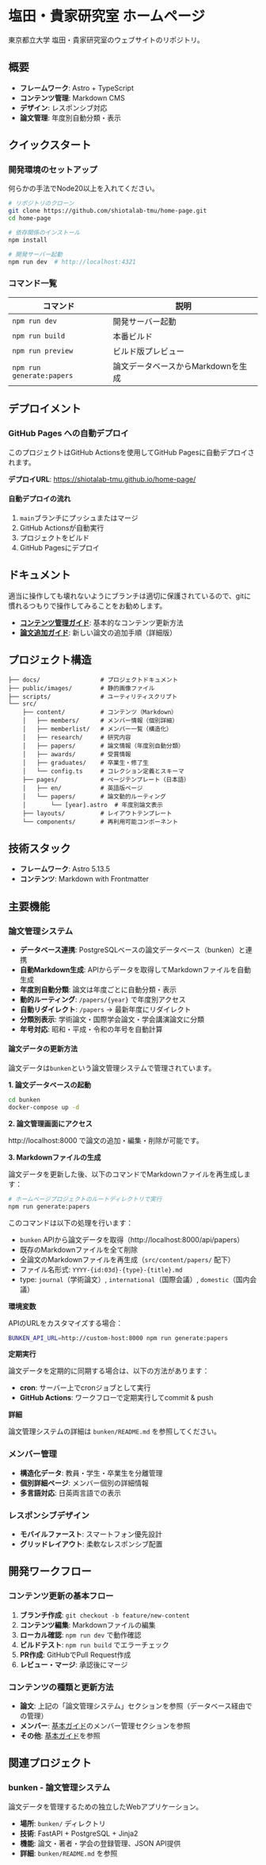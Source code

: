# 塩田・貴家研究室 ホームページ

東京都立大学 塩田・貴家研究室のウェブサイトのリポジトリ。

## 概要

- **フレームワーク**: Astro + TypeScript
- **コンテンツ管理**: Markdown CMS
- **デザイン**: レスポンシブ対応
- **論文管理**: 年度別自動分類・表示

## クイックスタート

### 開発環境のセットアップ
何らかの手法でNode20以上を入れてください。
```bash
# リポジトリのクローン
git clone https://github.com/shiotalab-tmu/home-page.git
cd home-page

# 依存関係のインストール
npm install

# 開発サーバー起動
npm run dev  # http://localhost:4321
```

### コマンド一覧

| コマンド | 説明 |
|---------|------|
| `npm run dev` | 開発サーバー起動 |
| `npm run build` | 本番ビルド |
| `npm run preview` | ビルド版プレビュー |
| `npm run generate:papers` | 論文データベースからMarkdownを生成 |

## デプロイメント

### GitHub Pages への自動デプロイ

このプロジェクトはGitHub Actionsを使用してGitHub Pagesに自動デプロイされます。

**デプロイURL**: https://shiotalab-tmu.github.io/home-page/

#### 自動デプロイの流れ
1. `main`ブランチにプッシュまたはマージ
2. GitHub Actionsが自動実行
3. プロジェクトをビルド
4. GitHub Pagesにデプロイ

## ドキュメント
適当に操作しても壊れないようにブランチは適切に保護されているので、gitに慣れるつもりで操作してみることをお勧めします。
- **[コンテンツ管理ガイド](docs/CONTENT_GUIDE.md)**: 基本的なコンテンツ更新方法
- **[論文追加ガイド](docs/add-paper.md)**: 新しい論文の追加手順（詳細版）

## プロジェクト構造

```
├── docs/                 # プロジェクトドキュメント
├── public/images/        # 静的画像ファイル
├── scripts/              # ユーティリティスクリプト
└── src/
    ├── content/          # コンテンツ（Markdown）
    │   ├── members/      # メンバー情報（個別詳細）
    │   ├── memberlist/   # メンバー一覧（構造化）
    │   ├── research/     # 研究内容
    │   ├── papers/       # 論文情報（年度別自動分類）
    │   ├── awards/       # 受賞情報
    │   ├── graduates/    # 卒業生・修了生
    │   └── config.ts     # コレクション定義とスキーマ
    ├── pages/            # ページテンプレート（日本語）
    │   ├── en/           # 英語版ページ
    │   └── papers/       # 論文動的ルーティング
    │       └── [year].astro  # 年度別論文表示
    ├── layouts/          # レイアウトテンプレート
    └── components/       # 再利用可能コンポーネント
```

## 技術スタック

- **フレームワーク**: Astro 5.13.5
- **コンテンツ**: Markdown with Frontmatter

## 主要機能

### 論文管理システム
- **データベース連携**: PostgreSQLベースの論文データベース（bunken）と連携
- **自動Markdown生成**: APIからデータを取得してMarkdownファイルを自動生成
- **年度別自動分類**: 論文は年度ごとに自動分類・表示
- **動的ルーティング**: `/papers/{year}` で年度別アクセス
- **自動リダイレクト**: `/papers` → 最新年度にリダイレクト
- **分類別表示**: 学術論文・国際学会論文・学会講演論文に分類
- **年号対応**: 昭和・平成・令和の年号を自動計算

#### 論文データの更新方法

論文データは`bunken`という論文管理システムで管理されています。

**1. 論文データベースの起動**

```bash
cd bunken
docker-compose up -d
```

**2. 論文管理画面にアクセス**

http://localhost:8000 で論文の追加・編集・削除が可能です。

**3. Markdownファイルの生成**

論文データを更新した後、以下のコマンドでMarkdownファイルを再生成します：

```bash
# ホームページプロジェクトのルートディレクトリで実行
npm run generate:papers
```

このコマンドは以下の処理を行います：
- `bunken` APIから論文データを取得（http://localhost:8000/api/papers）
- 既存のMarkdownファイルを全て削除
- 全論文のMarkdownファイルを再生成（`src/content/papers/` 配下）
- ファイル名形式: `YYYY-{id:03d}-{type}-{title}.md`
- type: `journal`（学術論文）, `international`（国際会議）, `domestic`（国内会議）

**環境変数**

APIのURLをカスタマイズする場合：

```bash
BUNKEN_API_URL=http://custom-host:8000 npm run generate:papers
```

**定期実行**

論文データを定期的に同期する場合は、以下の方法があります：
- **cron**: サーバー上でcronジョブとして実行
- **GitHub Actions**: ワークフローで定期実行してcommit & push

**詳細**

論文管理システムの詳細は `bunken/README.md` を参照してください。

### メンバー管理
- **構造化データ**: 教員・学生・卒業生を分離管理
- **個別詳細ページ**: メンバー個別の詳細情報
- **多言語対応**: 日英両言語での表示

### レスポンシブデザイン
- **モバイルファースト**: スマートフォン優先設計
- **グリッドレイアウト**: 柔軟なレスポンシブ配置

## 開発ワークフロー

### コンテンツ更新の基本フロー
1. **ブランチ作成**: `git checkout -b feature/new-content`
2. **コンテンツ編集**: Markdownファイルの編集
3. **ローカル確認**: `npm run dev` で動作確認
4. **ビルドテスト**: `npm run build` でエラーチェック
5. **PR作成**: GitHubでPull Request作成
6. **レビュー・マージ**: 承認後にマージ

### コンテンツの種類と更新方法
- **論文**: 上記の「論文管理システム」セクションを参照（データベース経由での管理）
- **メンバー**: [基本ガイド](docs/CONTENT_GUIDE.md)のメンバー管理セクションを参照
- **その他**: [基本ガイド](docs/CONTENT_GUIDE.md)を参照

## 関連プロジェクト

### bunken - 論文管理システム

論文データを管理するための独立したWebアプリケーション。

- **場所**: `bunken/` ディレクトリ
- **技術**: FastAPI + PostgreSQL + Jinja2
- **機能**: 論文・著者・学会の登録管理、JSON API提供
- **詳細**: `bunken/README.md` を参照
